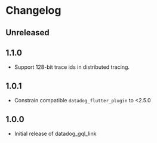 # Changelog

## Unreleased



## 1.1.0

* Support 128-bit trace ids in distributed tracing.

## 1.0.1

* Constrain compatible `datadog_flutter_plugin` to <2.5.0

## 1.0.0

* Initial release of datadog_gql_link
